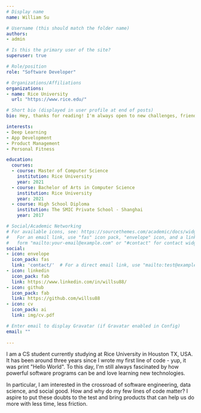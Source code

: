 ```yaml
---
# Display name
name: William Su

# Username (this should match the folder name)
authors:
- admin

# Is this the primary user of the site?
superuser: true

# Role/position
role: "Software Developer"

# Organizations/Affiliations
organizations:
- name: Rice University
  url: "https://www.rice.edu/"

# Short bio (displayed in user profile at end of posts)
bio: Hey, thanks for reading! I'm always open to new challenges, friends, or typo fixes haha. Find me anywhere below! 

interests:
- Deep Learning
- App Development
- Product Management
- Personal Fitness

education:
  courses:
  - course: Master of Computer Science
    institution: Rice University
    year: 2021
  - course: Bachelor of Arts in Computer Science
    institution: Rice University
    year: 2021
  - course: High School Diploma
    institution: The SMIC Private School - Shanghai
    year: 2017

# Social/Academic Networking
# For available icons, see: https://sourcethemes.com/academic/docs/widgets/#icons
#   For an email link, use "fas" icon pack, "envelope" icon, and a link in the
#   form "mailto:your-email@example.com" or "#contact" for contact widget.
social:
- icon: envelope
  icon_pack: fas
  link: 'contact/'  # For a direct email link, use "mailto:test@example.org".
- icon: linkedin
  icon_pack: fab
  link: https://www.linkedin.com/in/willsu88/
- icon: github
  icon_pack: fab
  link: https://github.com/willsu88
- icon: cv
  icon_pack: ai
  link: img/cv.pdf

# Enter email to display Gravatar (if Gravatar enabled in Config)
email: ""
  
---
```


I am a CS student currently studying at Rice University in Houston TX, USA. It has been around three years since I wrote my first line of code - yup, it was print "Hello World". To this day, I'm still always fascinated by how powerful software programs can be and love learning new technologies.

In particular, I am interested in the crossroad of software engineering, data science, and social good. How and why do my few lines of code matter? I aspire to put these doubts to the test and bring  products that can help us do more with less time, less friction. 







